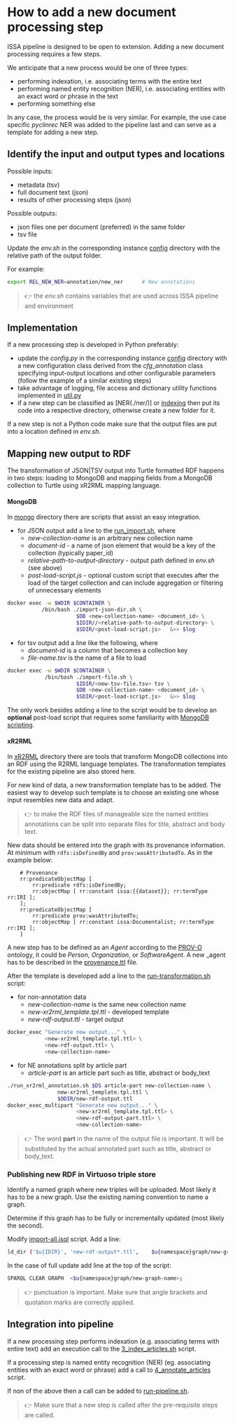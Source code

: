 # How to add a new document processing step

ISSA pipeline is designed to be open to extension. Adding a new document processing requires a few steps.

We anticipate that a new process would be one of three types:

- performing indexation, i.e. associating terms with the entire text
- performing named entity recognition (NER), i.e. associating entities with an exact word or phrase in the text
- performing something else  

In any case, the process would be is very similar. For example, the use case specific  _pyclinrec_ NER was added to the pipeline last and can serve as a template for adding a new step.

## Identify the input and output types and locations

Possible inputs:

- metadata (tsv)
- full document text (json)
- results of other processing steps (json)

Possible outputs:

- json files one per document (preferred) in the same folder
- tsv file

Update the *env.sh* in the corresponding instance [config](../config/) directory with the relative path of the output folder.

For example:

```bash
export REL_NEW_NER=annotation/new_ner      # New annotations 
```

>:point_right: the *env.sh* contains variables that are used across ISSA pipeline and environment

## Implementation

If a new processing step is developed in Python preferably:

- update the *config.py* in the corresponding instance [config](../config/) directory  with a new configuration class derived from the *cfg_annotation* class specifying input-output locations and other configurable parameters (follow the example of a similar existing steps)
- take advantage of logging, file access and dictionary utility functions implemented in [util.py](./util.py)
- if a new step can be classified as [NER(./ner/)] or [indexing](./indexing/) then put its code into a respective directory, otherwise create a new folder for it.

If a new step is not a Python code make sure that the output files are put into a location defined in *env.sh*.

## Mapping new output to RDF

The transformation of JSON|TSV output into Turtle formatted RDF happens in two steps: loading to MongoDB and mapping fields from a MongoDB collection to Turtle using xR2RML mapping language.

#### MongoDB

In [mongo](./morph-xr2rml/mongo/) directory there are scripts that assist an easy integration.

- for JSON output add a line to the [run_import.sh](./morph-xr2rml/mongo//run-import.sh), where
  - _new-collection-name_ is an arbitrary new collection name
  - _document-id_ - a name of json element that would be a key of the collection (typically paper_id)
  - _relative-path-to-output-directory_ - output path defined in *env.sh* (see above)
  - _post-load-script.js_ - optional custom script that executes after the load of the target collection and can include aggregation or filtering of unnecessary elements

```bash
docker exec -w $WDIR $CONTAINER \
           /bin/bash ./import-json-dir.sh \
                      $DB <new-collection-name> <document_id> \
                      $IDIR//<relative-path-to-output-directory> \
                      $SDIR/<post-load-script.js>   &>> $log

```

- for tsv output add a line like the following, where
  - _document-id_ is a column that becomes a collection key
  - _file-name.tsv_ is the name of a file to load

```bash
docker exec -w $WDIR $CONTAINER \
            /bin/bash ./import-file.sh \
                      $IDIR/<new-tsv-file.tsv> tsv \
                      $DB <new-collection-name> <document_id> \
                      $SDIR/<post-load-script.js>   &>> $log

```

The only work besides adding a line to the script would be to develop an __optional__ post-load script that requires some familiarity with [MongoDB scripting](https://www.mongodb.com/docs/mongodb-shell/write-scripts/).

#### xR2RML

In [xR2RML](./morph-xr2rml/xR2RML) directory there are tools that transform MongoDB collections into an RDF using the R2RML language templates. The transformation templates for the existing pipeline are also stored here.

For new kind of data, a new transformation template has to be added. The easiest way to develop such template is to choose an existing one whose input resembles new data and adapt.

>:point_right: to make the RDF files of manageable size the named entities annotations can be split into separate files for title, abstract and body text.

New data should be entered into the graph with its provenance information. At minimum with `rdfs:isDefinedBy` and `prov:wasAttributedTo`. As in the example below:

```Turtle
    # Provenance
    rr:predicateObjectMap [
        rr:predicate rdfs:isDefinedBy;
        rr:objectMap [ rr:constant issa:{{dataset}}; rr:termType rr:IRI ];
    ];
    rr:predicateObjectMap [
        rr:predicate prov:wasAttributedTo;
        rr:objectMap [ rr:constant issa:Documentalist; rr:termType rr:IRI ];
    ]
```

A new step has to be defined as an _Agent_ according to the [PROV-O](https://www.w3.org/TR/prov-o/) ontology, it could be _Person_, _Organization_, or _SoftwareAgent_. A new _agent has to be described in the [provenance.ttl](https://github.com/issa-project/issa-pipeline/blob/main/dataset/provenance.ttl) file.

After the template is developed add a line to the [run-transformation.sh](./morph-xr2rml/xR2RML/run-transformation.sh) script:

- for non-annotation data
  - _new-collection-name_ is the same new collection name
  - _new-xr2rml_template.tpl.ttl_ - developed template
  - _new-rdf-output.ttl_ - target output

```bash
docker_exec "Generate new output..." \
            <new-xr2rml_template.tpl.ttl> \
            <new-rdf-output.ttl> \
            <new-collection-name>
```

- for NE annotations split by article part
  - _article-part_ is an article part such as title, abstract or body_text

```bash
./run_xr2rml_annotation.sh $DS article-part new-collection-name \
                new-xr2rml_template.tpl.ttl \
                $ODIR/new-rdf-output.ttl
docker_exec_multipart "Generate new output..." \
                      <new-xr2rml_template.tpl.ttl> \
                      <new-rdf-output-part.ttl> \
                      <new-collection-name> 
```
>:point_right: The word **part** in the name of the output file is important. It will be substituted by the actual annotated part such as title, abstract or body_text. 

### Publishing new RDF in Virtuoso triple store

Identify a named graph where new triples will be uploaded. Most likely it has to be a new graph. Use the existing naming convention to name a graph.

Determine if this graph has to be fully or incrementally updated (most likely the second).

Modify [import-all.isql](./virtuoso/import-all.isql) script. Add a line:

```bash
ld_dir ('$u{IDIR}', 'new-rdf-output*.ttl',    $u{namespace}graph/new-graph-name);
```

In the case of full update add line at the top of the script:

```bash
SPARQL CLEAR GRAPH  <$u{namespace}graph/new-graph-name>;
```

>:point_right: punctuation is important. Make sure that angle brackets and quotation marks are correctly applied.

## Integration into pipeline

If a new processing step performs indexation (e.g. associating terms with entire text) add an execution call to the [3_index_articles.sh](./3_index_articles.sh) script.

If a processing step is named entity recognition (NER) (eg. associating entities with an exact word or phrase) add a call to [4_annotate_articles](./4_annotate_articles.sh) script.

If non of the above  then a call can be added to [run-pipeline.sh](./run-pipeline.sh).

>:point_right: Make sure that a new step is called after the pre-requisite steps are called.

